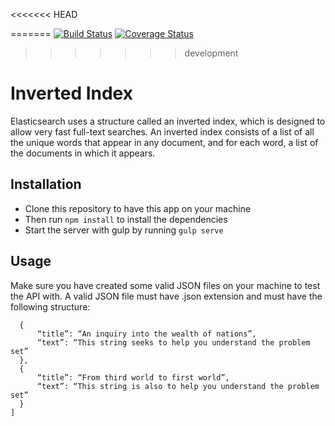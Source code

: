 <<<<<<< HEAD



=======
[![Build Status](https://travis-ci.org/Jchinonso/inverted-index-api.svg?branch=server-side)](https://travis-ci.org/Jchinonso/inverted-index-api)
[![Coverage Status](https://coveralls.io/repos/github/Jchinonso/inverted-index-api/badge.svg?branch=server-side)](https://coveralls.io/github/Jchinonso/inverted-index-api?branch=server-side)
>>>>>>> development


# Inverted Index
Elasticsearch uses a structure called an inverted index, which is designed to allow very fast full-text searches.
An inverted index consists of a list of all the unique words that appear in any document, and for each word, a list of the documents in which it appears.

## Installation
- Clone this repository to have this app on your machine 
- Then run ```npm install```  to install the dependencies
- Start the server with gulp by running ```gulp serve```

## Usage
Make sure you have created some valid JSON files on your machine to test the API with.
A valid JSON file must have .json extension and must have the following structure:
```[
  {
      “title”: “An inquiry into the wealth of nations”,
      “text”: “This string seeks to help you understand the problem set”
  },
  {
      “title”: “From third world to first world”,
      “text”: “This string is also to help you understand the problem set”
  }
]
```
